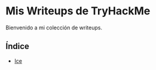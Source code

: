 # Mis Writeups de TryHackMe  

Bienvenido a mi colección de writeups.  

## Índice  

+ [Ice](THM-writeups/Ice/IceWriteUp.md)

